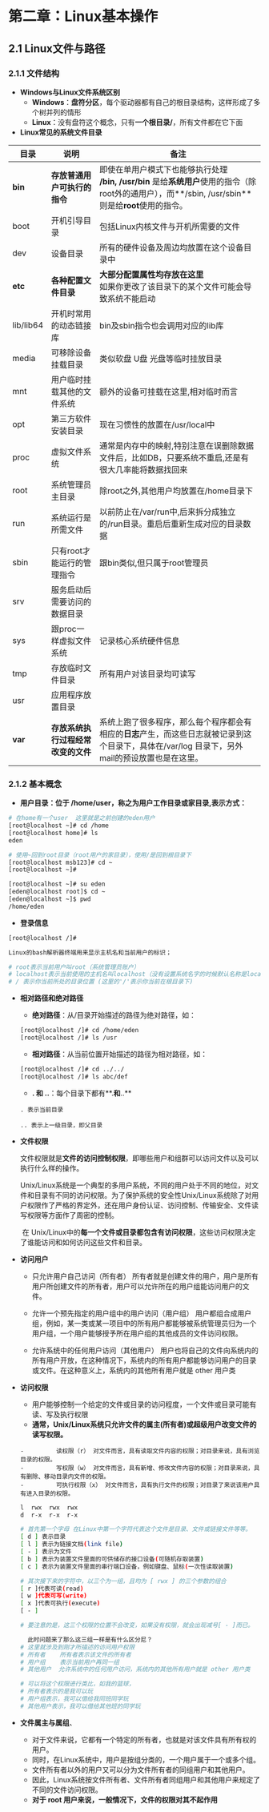 # 第二章：Linux基本操作

## 2.1 Linux文件与路径

### 2.1.1 文件结构

- **Windows与Linux文件系统区别**
  - **Windows**：**盘符分区**，每个驱动器都有自己的根目录结构，这样形成了多个树并列的情形
  - **Linux**：没有盘符这个概念，只有**一个根目录/**，所有文件都在它下面
- **Linux常见的系统文件目录**

| 目录      | 说明                               | 备注                                                         |
| --------- | ---------------------------------- | ------------------------------------------------------------ |
| **bin**   | **存放普通用户可执行的指令**       | 即使在单用户模式下也能够执行处理<br />**/bin, /usr/bin** 是给**系统用户**使用的指令（除root外的通用户），而**/sbin, /usr/sbin** 则是给**root**使用的指令。 |
| boot      | 开机引导目录                       | 包括Linux内核文件与开机所需要的文件                          |
| dev       | 设备目录                           | 所有的硬件设备及周边均放置在这个设备目录中                   |
| **etc**   | **各种配置文件目录**               | **大部分配置属性均存放在这里**<br />如果你更改了该目录下的某个文件可能会导致系统不能启动 |
| lib/lib64 | 开机时常用的动态链接库             | bin及sbin指令也会调用对应的lib库                             |
| media     | 可移除设备挂载目录                 | 类似软盘 U盘 光盘等临时挂放目录                              |
| mnt       | 用户临时挂载其他的文件系统         | 额外的设备可挂载在这里,相对临时而言                          |
| opt       | 第三方软件安装目录                 | 现在习惯性的放置在/usr/local中                               |
| proc      | 虚拟文件系统                       | 通常是内存中的映射,特别注意在误删除数据文件后，比如DB，只要系统不重启,还是有很大几率能将数据找回来 |
| root      | 系统管理员主目录                   | 除root之外,其他用户均放置在/home目录下                       |
| run       | 系统运行是所需文件                 | 以前防止在/var/run中,后来拆分成独立的/run目录。重启后重新生成对应的目录数据 |
| sbin      | 只有root才能运行的管理指令         | 跟bin类似,但只属于root管理员                                 |
| srv       | 服务启动后需要访问的数据目录       |                                                              |
| sys       | 跟proc一样虚拟文件系统             | 记录核心系统硬件信息                                         |
| tmp       | 存放临时文件目录                   | 所有用户对该目录均可读写                                     |
| usr       | 应用程序放置目录                   |                                                              |
| **var**   | **存放系统执行过程经常改变的文件** | 系统上跑了很多程序，那么每个程序都会有相应的**日志**产生，而这些日志就被记录到这个目录下，具体在/var/log 目录下，另外mail的预设放置也是在这里。 |

### 2.1.2 基本概念

- **用户目录：位于 /home/user，称之为用户工作目录或家目录,表示方式：**

```bash
# 在home有一个user  这里就是之前创建的eden用户
[root@localhost ~]# cd /home
[root@localhost home]# ls
eden

# 使用~回到root目录（root用户的家目录），使用/是回到根目录下
[root@localhost msb123]# cd ~
[root@localhost ~]# 

[root@localhost ~]# su eden
[eden@localhost root]$ cd ~
[eden@localhost ~]$ pwd
/home/eden
```

- **登录信息**

```bash
[root@localhost /]#

Linux的bash解析器终端用来显示主机名和当前用户的标识；

# root表示当前用户叫root（系统管理员账户）
# localhost表示当前使用的主机名叫localhost（没有设置系统名字的时候默认名称是localhost）
# / 表示你当前所处的目录位置 (这里的'/'表示你当前在根目录下)
```

- **相对路径和绝对路径**

  - **绝对路径**：从/目录开始描述的路径为绝对路径，如：

  ```bash
  [root@localhost /]# cd /home/eden
  [root@localhost /]# ls /usr
  ```

  -  **相对路径**：从当前位置开始描述的路径为相对路径，如：

  ```bash
  [root@localhost /]# cd ../../
  [root@localhost /]# ls abc/def
  ```

  - **. 和 ..**：每个目录下都有**.**和**..**

  ```
  . 表示当前目录
  
  .. 表示上一级目录，即父目录
  ```

- **文件权限**

  ​	文件权限就是**文件的访问控制权限**，即哪些用户和组群可以访问文件以及可以执行什么样的操作。

   	Unix/Linux系统是一个典型的多用户系统，不同的用户处于不同的地位，对文件和目录有不同的访问权限。为了保护系统的安全性Unix/Linux系统除了对用户权限作了严格的界定外，还在用户身份认证、访问控制、传输安全、文件读写权限等方面作了周密的控制。

  ​	在 Unix/Linux中的**每一个文件或目录都包含有访问权限**，这些访问权限决定了谁能访问和如何访问这些文件和目录。

- **访问用户**

  - 只允许用户自己访问（所有者） 所有者就是创建文件的用户，用户是所有用户所创建文件的所有者，用户可以允许所在的用户组能访问用户的文件。

  - 允许一个预先指定的用户组中的用户访问（用户组） 用户都组合成用户组，例如，某一类或某一项目中的所有用户都能够被系统管理员归为一个用户组，一个用户能够授予所在用户组的其他成员的文件访问权限。

  - 允许系统中的任何用户访问（其他用户） 用户也将自己的文件向系统内的所有用户开放，在这种情况下，系统内的所有用户都能够访问用户的目录或文件。在这种意义上，系统内的其他所有用户就是 other 用户类

- **访问权限**

  - 用户能够控制一个给定的文件或目录的访问程度，一个文件或目录可能有读、写及执行权限
  - **通常，Unix/Linux系统只允许文件的属主(所有者)或超级用户改变文件的读写权限。**

  ```
  - ​        读权限（r） 对文件而言，具有读取文件内容的权限；对目录来说，具有浏览目录的权限。
  - ​        写权限（w） 对文件而言，具有新增、修改文件内容的权限；对目录来说，具有删除、移动目录内文件的权限。
  - ​        可执行权限（x） 对文件而言，具有执行文件的权限；对目录了来说该用户具有进入目录的权限。
  ```

  ```bash
  l  rwx  rwx  rwx
  d  r-x  r-x  r-x
  
  # 首先第一个字母 在Linux中第一个字符代表这个文件是目录、文件或链接文件等等。
  [ d ] 表示目录
  [ l ] 表示为链接文档(link file)
  [ - ] 表示为文件
  [ b ] 表示为装置文件里面的可供储存的接口设备(可随机存取装置)
  [ c ] 表示为装置文件里面的串行端口设备，例如键盘、鼠标(一次性读取装置)
  
  # 其次接下来的字符中，以三个为一组，且均为 [ rwx ] 的三个参数的组合
  [ r ]代表可读(read)
  [ w ]代表可写(write)
  [ x ]代表可执行(execute)
  [ - ]
  
  # 要注意的是，这三个权限的位置不会改变，如果没有权限，就会出现减号[ - ]而已。
  
    此时问题来了那么这三组一样是有什么区分尼？
  # 这里就涉及到刚才所描述的访问用户权限
  # 所有者    所有者表示该文件的所有者
  # 用户组    表示当前用户再同一组
  # 其他用户  允许系统中的任何用户访问，系统内的其他所有用户就是 other 用户类
  
  # 可以将这个权限进行类比，如我的篮球，
  # 所有者表示的是我可以玩 
  # 用户组表示，我可以借给我同班同学玩
  # 其他用户表示，我可以借给其他班的同学玩
  ```

- **文件属主与属组**、

  - 对于文件来说，它都有一个特定的所有者，也就是对该文件具有所有权的用户。
  - 同时，在Linux系统中，用户是按组分类的，一个用户属于一个或多个组。
  - 文件所有者以外的用户又可以分为文件所有者的同组用户和其他用户。
  - 因此，Linux系统按文件所有者、文件所有者同组用户和其他用户来规定了不同的文件访问权限。
  - **对于 root 用户来说，一般情况下，文件的权限对其不起作用**
